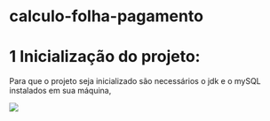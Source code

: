 # calculo-folha-pagamento

# 1 Inicialização do projeto:

Para que o projeto seja inicializado são necessários o jdk e o mySQL instalados em sua máquina, 

<img src = "https://img.shields.io/badge/Java-ED8B00?style=for-the-badge&logo=openjdk&logoColor=white" />
